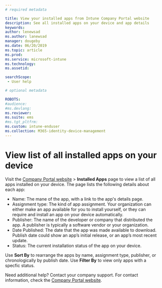 ```yaml
---
# required metadata

title: View your installed apps from Intune Company Portal website
description: See all installed apps on your device and app details
keywords:
author: lenewsad
ms.author: lanewsad
manager: dougeby
ms.date: 06/20/2019
ms.topic: article
ms.prod:
ms.service: microsoft-intune
ms.technology:
ms.assetid:

searchScope:
 - User help

# optional metadata

ROBOTS:  
#audience:
#ms.devlang:
ms.reviewer: 
ms.suite: ems
#ms.tgt_pltfrm:
ms.custom: intune-enduser
ms.collection: M365-identity-device-management
---
```


# View list of all installed apps on your device
Visit the [Company Portal website](https://portal.manage.microsoft.com) > **Installed Apps** page to view a list of all apps installed on your device. The page lists the following details about each app:

* Name: The mane of the app, with a link to the app's details page.
* Assignment type: The kind of app assignment. Your organization can either make an app available for you to install yourself, or they can require and install an app on your device automatically.  
* Publisher: The name of the developer or company that distributed the app. A publisher is typically a software vendor or your organization.  
* Date Published: The date that the app was made available to download. Publish date could show an app’s initial release, or an app’s most recent update.
* Status: The current installation status of the app on your device.  

Use **Sort By** to rearrange the apps by name, assignment type, publisher, or chronologically by publish date. Use **Filter By** to view only apps with a specfic status.  

Need additional help? Contact your company support. For contact information, check the [Company Portal website](https://go.microsoft.com/fwlink/?linkid=2010980).  

